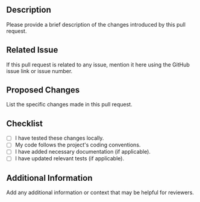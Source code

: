 ## Description

Please provide a brief description of the changes introduced by this pull request.

## Related Issue

If this pull request is related to any issue, mention it here using the GitHub issue link or issue number.

## Proposed Changes

List the specific changes made in this pull request.

## Checklist

- [ ] I have tested these changes locally.
- [ ] My code follows the project's coding conventions.
- [ ] I have added necessary documentation (if applicable).
- [ ] I have updated relevant tests (if applicable).

## Additional Information

Add any additional information or context that may be helpful for reviewers.
